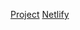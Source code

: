 [Project](https://github.com/tuncerm/HackYourWeather/tree/week3)
[Netlify](https://laughing-cori-1712ea.netlify.com/)